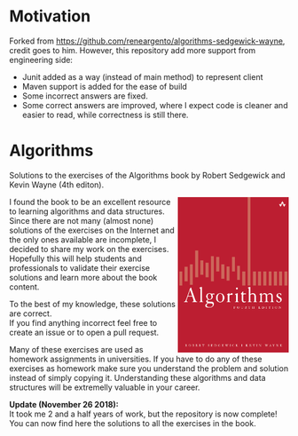 # Motivation
Forked from https://github.com/reneargento/algorithms-sedgewick-wayne, credit goes to him.
However, this repository add more support from engineering side:
- Junit added as a way (instead of main method) to represent client
- Maven support is added for the ease of build
- Some incorrect answers are fixed.
- Some correct answers are improved, where I expect code is cleaner and easier to read, while correctness is still there.

# Algorithms
Solutions to the exercises of the Algorithms book by Robert Sedgewick and Kevin Wayne (4th editon).

<a href="url"><img src="src/main/resources/book_cover.png" align="right" height="280" width="200" ></a>

I found the book to be an excellent resource to learning algorithms and data structures. Since there are not many (almost none) solutions of the exercises on the Internet and the only ones available are incomplete, I decided to share my work on the exercises. Hopefully this will help students and professionals to validate their exercise solutions and learn more about the book content.

To the best of my knowledge, these solutions are correct.</br>
If you find anything incorrect feel free to create an issue or to open a pull request. 

Many of these exercises are used as homework assignments in universities. If you have to do any of these exercises as homework make sure you understand the problem and solution instead of simply copying it. Understanding these algorithms and data structures will be extremelly valuable in your career.

<b>Update (November 26 2018):</b></br>
It took me 2 and a half years of work, but the repository is now complete!</br>
You can now find here the solutions to all the exercises in the book.
